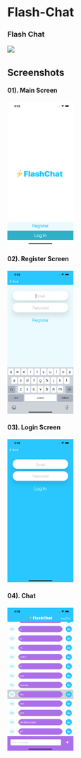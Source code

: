 # Flash-Chat

<h3>Flash Chat</h3>
<img src="https://github.com/MalingaBandara/FireChat-iOS/blob/main/chat.gif" width="150vh" >



<h2>Screenshots</h2>
<h4>01). Main Screen</h4>
 <img src="https://github.com/MalingaBandara/FireChat-iOS/blob/main/main.png" width="150vh" >


<h4>02). Register Screen</h4>
 <img src="https://github.com/MalingaBandara/FireChat-iOS/blob/main/reg.png" width="150vh" >

<h4>03). Login Screen</h4>
 <img src="https://github.com/MalingaBandara/FireChat-iOS/blob/main/login.png" width="150vh" >

<h4>04). Chat</h4>
<img src="https://github.com/MalingaBandara/FireChat-iOS/blob/main/%20Chat.png" width="150vh" >
